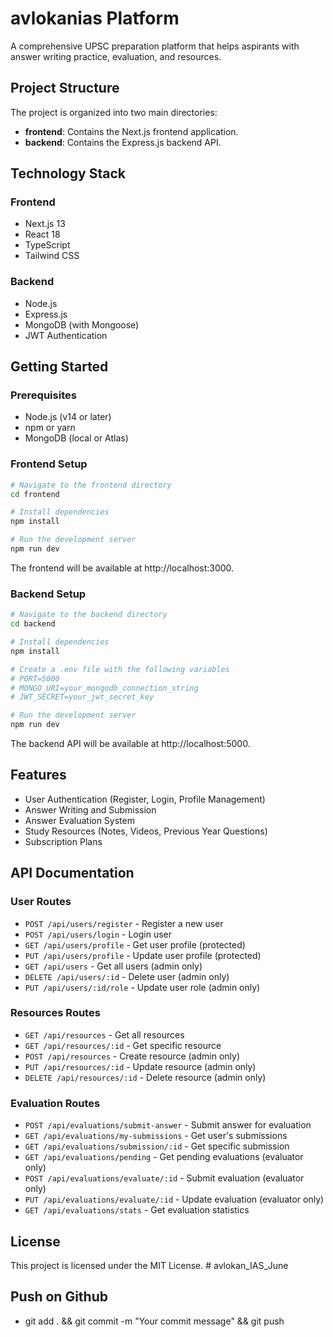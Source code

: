 # avlokanias Platform

A comprehensive UPSC preparation platform that helps aspirants with answer writing practice, evaluation, and resources.

## Project Structure

The project is organized into two main directories:

- **frontend**: Contains the Next.js frontend application.
- **backend**: Contains the Express.js backend API.

## Technology Stack

### Frontend
- Next.js 13
- React 18
- TypeScript
- Tailwind CSS

### Backend
- Node.js
- Express.js
- MongoDB (with Mongoose)
- JWT Authentication

## Getting Started

### Prerequisites
- Node.js (v14 or later)
- npm or yarn
- MongoDB (local or Atlas)

### Frontend Setup

```bash
# Navigate to the frontend directory
cd frontend

# Install dependencies
npm install

# Run the development server
npm run dev
```

The frontend will be available at http://localhost:3000.

### Backend Setup

```bash
# Navigate to the backend directory
cd backend

# Install dependencies
npm install

# Create a .env file with the following variables
# PORT=5000
# MONGO_URI=your_mongodb_connection_string
# JWT_SECRET=your_jwt_secret_key

# Run the development server
npm run dev
```

The backend API will be available at http://localhost:5000.

## Features

- User Authentication (Register, Login, Profile Management)
- Answer Writing and Submission
- Answer Evaluation System
- Study Resources (Notes, Videos, Previous Year Questions)
- Subscription Plans

## API Documentation

### User Routes
- `POST /api/users/register` - Register a new user
- `POST /api/users/login` - Login user
- `GET /api/users/profile` - Get user profile (protected)
- `PUT /api/users/profile` - Update user profile (protected)
- `GET /api/users` - Get all users (admin only)
- `DELETE /api/users/:id` - Delete user (admin only)
- `PUT /api/users/:id/role` - Update user role (admin only)

### Resources Routes
- `GET /api/resources` - Get all resources
- `GET /api/resources/:id` - Get specific resource
- `POST /api/resources` - Create resource (admin only)
- `PUT /api/resources/:id` - Update resource (admin only)
- `DELETE /api/resources/:id` - Delete resource (admin only)

### Evaluation Routes
- `POST /api/evaluations/submit-answer` - Submit answer for evaluation
- `GET /api/evaluations/my-submissions` - Get user's submissions
- `GET /api/evaluations/submission/:id` - Get specific submission
- `GET /api/evaluations/pending` - Get pending evaluations (evaluator only)
- `POST /api/evaluations/evaluate/:id` - Submit evaluation (evaluator only)
- `PUT /api/evaluations/evaluate/:id` - Update evaluation (evaluator only)
- `GET /api/evaluations/stats` - Get evaluation statistics

## License

This project is licensed under the MIT License. # avlokan_IAS_June


## Push on Github
- git add . && git commit -m "Your commit message" && git push